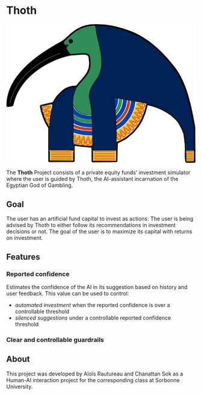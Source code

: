 # Thoth
![Logo](./assets/thoth.png)

The **Thoth** Project consists of a private equity funds' investment simulator where the user is guided by Thoth, the AI-assistant incarnation of the Egyptian God of Gambling.

## Goal

The user has an artificial fund capital to invest as actions. The user is being advised by Thoth to either follow its recommendations in investment decisions or not.
The goal of the user is to maximize its capital with returns on investment.

## Features
### Reported confidence
Estimates the confidence of the AI in its suggestion based on history and user feedback. This value
can be used to control:
- *automated investment* when the reported confidence is over a controllable threshold
- *silenced suggestions* under a controllable reported confidence threshold

### Clear and controllable guardrails

## About

This project was developed by Aloïs Rautureau and Chanattan Sok as a Human-AI interaction project for the corresponding class at Sorbonne University.

